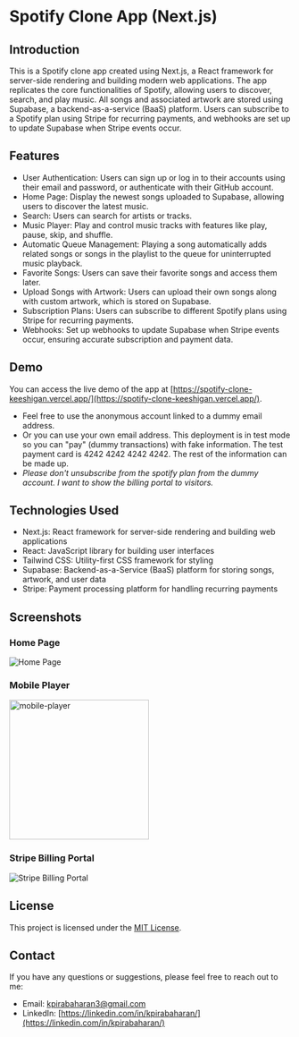 # Spotify Clone App (Next.js)

## Introduction

This is a Spotify clone app created using Next.js, a React framework for server-side rendering and building modern web applications. The app replicates the core functionalities of Spotify, allowing users to discover, search, and play music. All songs and associated artwork are stored using Supabase, a backend-as-a-service (BaaS) platform. Users can subscribe to a Spotify plan using Stripe for recurring payments, and webhooks are set up to update Supabase when Stripe events occur.

## Features

- User Authentication: Users can sign up or log in to their accounts using their email and password, or authenticate with their GitHub account.
- Home Page: Display the newest songs uploaded to Supabase, allowing users to discover the latest music.
- Search: Users can search for artists or tracks.
- Music Player: Play and control music tracks with features like play, pause, skip, and shuffle.
- Automatic Queue Management: Playing a song automatically adds related songs or songs in the playlist to the queue for uninterrupted music playback.
- Favorite Songs: Users can save their favorite songs and access them later.
- Upload Songs with Artwork: Users can upload their own songs along with custom artwork, which is stored on Supabase.
- Subscription Plans: Users can subscribe to different Spotify plans using Stripe for recurring payments.
- Webhooks: Set up webhooks to update Supabase when Stripe events occur, ensuring accurate subscription and payment data.

## Demo

You can access the live demo of the app at [https://spotify-clone-keeshigan.vercel.app/](https://spotify-clone-keeshigan.vercel.app/).

- Feel free to use the anonymous account linked to a dummy email address.
- Or you can use your own email address. This deployment is in test mode so you can "pay" (dummy transactions) with fake information.
  The test payment card is 4242 4242 4242 4242. The rest of the information can be made up.
- _Please don't unsubscribe from the spotify plan from the dummy account. I want to show the billing portal to visitors._

## Technologies Used

- Next.js: React framework for server-side rendering and building web applications
- React: JavaScript library for building user interfaces
- Tailwind CSS: Utility-first CSS framework for styling
- Supabase: Backend-as-a-Service (BaaS) platform for storing songs, artwork, and user data
- Stripe: Payment processing platform for handling recurring payments

## Screenshots

### Home Page

![Home Page](./screenshots/homepage.png)

### Mobile Player

<img src="./screenshots/mobileplayer.jpg" alt="mobile-player" width="250"/>

### Stripe Billing Portal

![Stripe Billing Portal](./screenshots/stripe.png)

## License

This project is licensed under the [MIT License](https://opensource.org/licenses/MIT).

## Contact

If you have any questions or suggestions, please feel free to reach out to me:

- Email: kpirabaharan3@gmail.com
- LinkedIn: [https://linkedin.com/in/kpirabaharan/](https://linkedin.com/in/kpirabaharan/)
